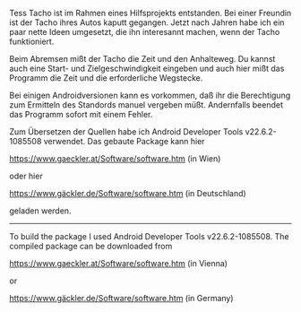 Tess Tacho ist im Rahmen eines Hilfsprojekts entstanden. Bei einer Freundin 
ist der Tacho ihres Autos kaputt gegangen. Jetzt nach Jahren habe ich ein paar 
nette Ideen umgesetzt, die ihn interesannt machen, wenn der Tacho funktioniert.

Beim Abremsen mißt der Tacho die Zeit und den Anhalteweg. Du kannst auch eine 
Start- und Zielgeschwindigkeit eingeben und auch hier mißt das Programm die 
Zeit und die erforderliche Wegstecke.

Bei einigen Androidversionen kann es vorkommen, daß ihr die Berechtigung zum 
Ermitteln des Standords manuel vergeben müßt. Andernfalls beendet das Programm 
sofort mit einem Fehler.

Zum Übersetzen der Quellen habe ich Android Developer Tools v22.6.2-1085508 
verwendet. Das gebaute Package kann hier

https://www.gaeckler.at/Software/software.htm (in Wien)

oder hier

https://www.gäckler.de/Software/software.htm (in Deutschland)

geladen werden.

---

To build the package I used Android Developer Tools v22.6.2-1085508. The 
compiled package can be downloaded from

https://www.gaeckler.at/Software/software.htm (in Vienna)

or

https://www.gäckler.de/Software/software.htm (in Germany)
